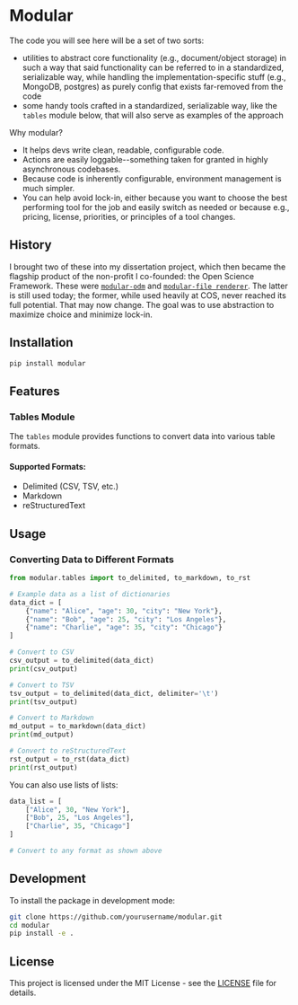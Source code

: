 # Modular

The code you will see here will be a set of two sorts: 
- utilities to abstract core functionality (e.g., document/object storage) in such a way that said functionality can be referred to in a standardized, serializable way, while handling the implementation-specific stuff (e.g., MongoDB, postgres) as purely config that exists far-removed from the code
- some handy tools crafted in a standardized, serializable way, like the `tables` module below, that will also serve as examples of the approach

Why modular?
- It helps devs write clean, readable, configurable code.
- Actions are easily loggable--something taken for granted in highly asynchronous codebases.
- Because code is inherently configurable, environment management is much simpler.
- You can help avoid lock-in, either because you want to choose the best performing tool for the job and easily switch as needed or because e.g., pricing, license, priorities, or principles of a tool changes.

## History

I brought two of these into my dissertation project, which then became the flagship product of the non-profit I co-founded: the Open Science Framework. These were [`modular-odm`](https://github.com/cos-archives/modular-odm) and [`modular-file renderer`](https://github.com/CenterForOpenScience/modular-file-renderer). The latter is still used today; the former, while used heavily at COS, never reached its full potential. That may now change. The goal was to use abstraction to maximize choice and minimize lock-in.

## Installation

```bash
pip install modular
```
## Features

### Tables Module

The `tables` module provides functions to convert data into various table formats.

#### Supported Formats:
- Delimited (CSV, TSV, etc.)
- Markdown
- reStructuredText

## Usage

### Converting Data to Different Formats

```python
from modular.tables import to_delimited, to_markdown, to_rst

# Example data as a list of dictionaries
data_dict = [
    {"name": "Alice", "age": 30, "city": "New York"},
    {"name": "Bob", "age": 25, "city": "Los Angeles"},
    {"name": "Charlie", "age": 35, "city": "Chicago"}
]

# Convert to CSV
csv_output = to_delimited(data_dict)
print(csv_output)

# Convert to TSV
tsv_output = to_delimited(data_dict, delimiter='\t')
print(tsv_output)

# Convert to Markdown
md_output = to_markdown(data_dict)
print(md_output)

# Convert to reStructuredText
rst_output = to_rst(data_dict)
print(rst_output)
```

You can also use lists of lists:

```python
data_list = [
    ["Alice", 30, "New York"],
    ["Bob", 25, "Los Angeles"],
    ["Charlie", 35, "Chicago"]
]

# Convert to any format as shown above
```

## Development

To install the package in development mode:

```bash
git clone https://github.com/yourusername/modular.git
cd modular
pip install -e .
```

## License

This project is licensed under the MIT License - see the [LICENSE](LICENSE) file for details.
